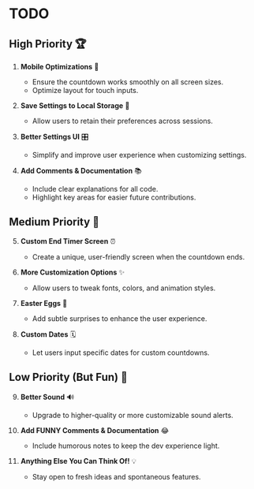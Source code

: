 # TODO

## High Priority 🏆
1. **Mobile Optimizations** 📱  
   - Ensure the countdown works smoothly on all screen sizes.  
   - Optimize layout for touch inputs.  

2. **Save Settings to Local Storage** 💾  
   - Allow users to retain their preferences across sessions.  

3. **Better Settings UI** 🎛️  
   - Simplify and improve user experience when customizing settings.  

4. **Add Comments & Documentation** 📚  
   - Include clear explanations for all code.  
   - Highlight key areas for easier future contributions.  

## Medium Priority 🚀
5. **Custom End Timer Screen** ⏰  
   - Create a unique, user-friendly screen when the countdown ends.  

6. **More Customization Options** ✨  
   - Allow users to tweak fonts, colors, and animation styles.  

7. **Easter Eggs** 🐣  
   - Add subtle surprises to enhance the user experience.

8. **Custom Dates** 🗓️  
   - Let users input specific dates for custom countdowns.

## Low Priority (But Fun) 🎉
9. **Better Sound** 🔊  
   - Upgrade to higher-quality or more customizable sound alerts.  

10. **Add FUNNY Comments & Documentation** 😂  
    - Include humorous notes to keep the dev experience light.  

11. **Anything Else You Can Think Of!** 💡  
    - Stay open to fresh ideas and spontaneous features.  